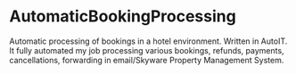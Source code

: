 # AutomaticBookingProcessing

Automatic processing of bookings in a hotel environment. Written in AutoIT. It fully automated my job processing various bookings, refunds, payments, cancellations, forwarding in email/Skyware Property Management System.
